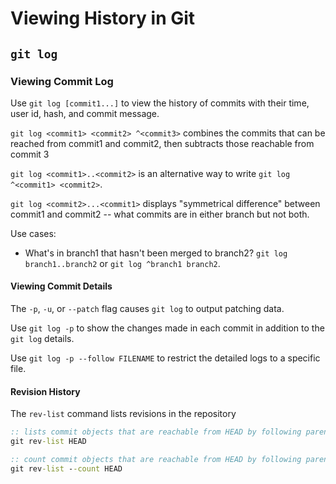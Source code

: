 # Viewing History in Git

## `git log`

### Viewing Commit Log

Use `git log [commit1...]` to view the history of commits with their time, user id, hash, and commit message.

`git log <commit1> <commit2> ^<commit3>` combines the commits that can be reached from commit1 and commit2, then subtracts those reachable from commit 3

`git log <commit1>..<commit2>` is an alternative way to write `git log ^<commit1> <commit2>`.

`git log <commit2>...<commit1>` displays "symmetrical difference" between commit1 and commit2 -- what commits are in either branch but not both.

Use cases:

* What's in branch1 that hasn't been merged to branch2? `git log branch1..branch2` or `git log ^branch1 branch2`.


#### Viewing Commit Details

The `-p`, `-u`, or `--patch` flag causes `git log` to output patching data.

Use `git log -p` to show the changes made in each commit in addition to the `git log` details.

Use `git log -p --follow FILENAME` to restrict the detailed logs to a specific file.

#### Revision History
The `rev-list` command lists revisions in the repository

``` bat
:: lists commit objects that are reachable from HEAD by following parent links in reverse chronological order
git rev-list HEAD

:: count commit objects that are reachable from HEAD by following parent links
git rev-list --count HEAD
```